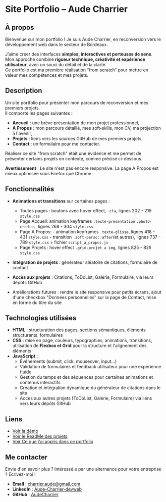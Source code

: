 # Site Portfolio – Aude Charrier

## À propos
Bienvenue sur mon portfolio !
Je suis Aude Charrier, en reconversion vers le développement web dans le secteur de Bordeaux.  

J’aime créer des interfaces **simples, interactives et porteuses de sens**.  
Mon approche combine **rigueur technique, créativité et expérience utilisateur**, avec un souci du détail et de la clarté.  
Ce portfolio est ma première réalisation “from scratch” pour mettre en valeur mes compétences et mes projets.

## Description
Un site portfolio pour présenter mon parcours de reconversion et mes premiers projets.  
Il comporte les pages suivantes :
- **Accueil** : une brève présentation de mon projet professionnel,
- **A Propos** : mon parcours détaillé, mes soft-skills, mon CV, ma projection à l'avenir,
- **Projets**  : liens vers les sources GitHub de mes premiers projets,  
- **Contact** : un formulaire pour me contacter.  

Réaliser ce site "from scratch" était une évidence et me permet de présenter certains projets en contexte, comme précisé ci-dessous.

**Avertissement** : Le site n'est pas encore responsive. La page A Propos est mieux optimisée sous Firefox que Chrome.

## Fonctionnalités
- **Animations et transitions** sur certaines pages :
    - Toutes pages : boutons avec hover effect, `.cta`, lignes 202 - 219 `style.css`
    - Page Accueil:  animation keyframes `.texte-presentation` `.photo-credits`, lignes 268 - 304 `style.css`
    - Page A Propos: - animation keyframes `.texte-glisse`, lignes 418 - 431 `style.css`
                    - transition `.soft-perso::after`(et autres), lignes 737 - 789 `style.css` + fichier `script_a_propos.js`
    - Page Projets : hover effect `.grid-projet a img`, lignes 825 - 829 `style.css`

- **Intégration de projets** : générateur aléatoire de citations, formulaire de contact
- **Accès aux projets** : Citations, ToDoList, Galerie, Formulaire, via leurs dépôts GitHub

- Améliorations futures : rendre le site responsive pour petits écrans, ajout d'une checkbox "Données personnelles" sur la page de Contact, mise en forme du titre du site

## Technologies utilisées
- **HTML** : structuration des pages, sections sémantiques, éléments structurants, formulaires
- **CSS** : mise en page, couleurs, typographies, animations, transitions, utilisation de **Flexbox et Grid** pour la structure et l'alignement des éléments  
- **JavaScript** :  
    - Événements (submit, click, mouseover, input…)  
    - Validation de formulaires et feedback utilisateur pour une expérience fluide  
    - Gestion du temps et des séquences pour certaines animations et contenus interactifs  
    - Création et intégration dynamique du générateur de citations dans le site  
    - Accès aux autres projets (ToDoList, Galerie, Formulaire) via liens vers leurs dépôts GitHub

## Liens
- [Voir la démo](https://audecharrier.github.io/Portfolio/) 
- [Voir le ReadMe des projets](./projets/Portfolio_ReadMe.md) 
- [Voir Ce que j'ai appris dans ce portfolio](./pdf/Les_commandements_du_codeur.pdf)

## Me contacter
Envie d'en savoir plus ? Intéressé.e par une alternance pour votre entreprise ? Ecrivez-moi !
- **Email** : [charrier.aude@gmail.com](mailto:charrier.aude@gmail.com)  
- **LinkedIn** : [Aude-Charrier-devweb](https://www.linkedin.com/in/aude-charrier-devweb/)  
- **GitHub** : [AudeCharrier](https://github.com/AudeCharrier/)




